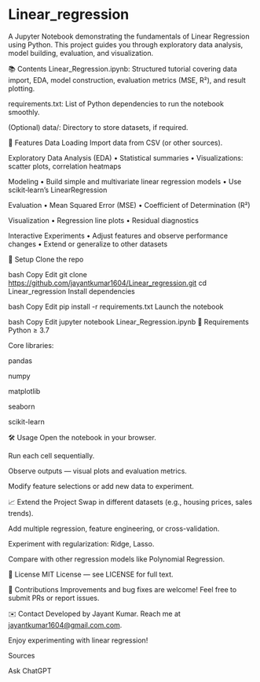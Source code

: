 # Linear_regression

A Jupyter Notebook demonstrating the fundamentals of Linear Regression using Python. This project guides you through exploratory data analysis, model building, evaluation, and visualization.

📚 Contents
Linear_Regression.ipynb: Structured tutorial covering data import, EDA, model construction, evaluation metrics (MSE, R²), and result plotting.

requirements.txt: List of Python dependencies to run the notebook smoothly.

(Optional) data/: Directory to store datasets, if required.

🚀 Features
Data Loading
Import data from CSV (or other sources).

Exploratory Data Analysis (EDA)
• Statistical summaries
• Visualizations: scatter plots, correlation heatmaps

Modeling
• Build simple and multivariate linear regression models
• Use scikit‑learn’s LinearRegression

Evaluation
• Mean Squared Error (MSE)
• Coefficient of Determination (R²)

Visualization
• Regression line plots
• Residual diagnostics

Interactive Experiments
• Adjust features and observe performance changes
• Extend or generalize to other datasets

🔧 Setup
Clone the repo

bash
Copy
Edit
git clone https://github.com/jayantkumar1604/Linear_regression.git
cd Linear_regression
Install dependencies

bash
Copy
Edit
pip install -r requirements.txt
Launch the notebook

bash
Copy
Edit
jupyter notebook Linear_Regression.ipynb
🧠 Requirements
Python ≥ 3.7

Core libraries:

pandas

numpy

matplotlib

seaborn

scikit-learn

🛠 Usage
Open the notebook in your browser.

Run each cell sequentially.

Observe outputs — visual plots and evaluation metrics.

Modify feature selections or add new data to experiment.

📈 Extend the Project
Swap in different datasets (e.g., housing prices, sales trends).

Add multiple regression, feature engineering, or cross-validation.

Experiment with regularization: Ridge, Lasso.

Compare with other regression models like Polynomial Regression.

📄 License
MIT License — see LICENSE for full text.

🧩 Contributions
Improvements and bug fixes are welcome! Feel free to submit PRs or report issues.

✉️ Contact
Developed by Jayant Kumar.
Reach me at <jayantkumar1604@gmail.com.com>.

Enjoy experimenting with linear regression!









Sources

Ask ChatGPT
